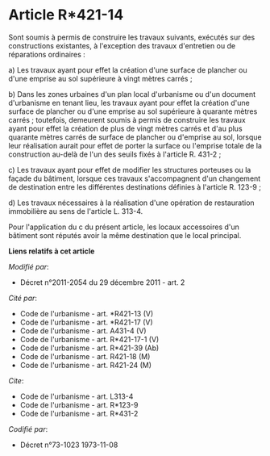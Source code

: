 # Article R*421-14

Sont soumis à permis de construire les travaux suivants, exécutés sur des constructions existantes, à l'exception des travaux
d'entretien ou de réparations ordinaires : 

a) Les travaux ayant pour effet la création d'une surface de plancher ou d'une emprise au sol supérieure à vingt mètres
carrés ; 

b) Dans les zones urbaines d'un plan local d'urbanisme ou d'un document d'urbanisme en tenant lieu, les travaux ayant pour
effet la création d'une surface de plancher ou d'une emprise au sol supérieure à quarante mètres carrés ; toutefois,
demeurent soumis à permis de construire les travaux ayant pour effet la création de plus de vingt mètres carrés et d'au plus
quarante mètres carrés de surface de plancher ou d'emprise au sol, lorsque leur réalisation aurait pour effet de porter la
surface ou l'emprise totale de la construction au-delà de l'un des seuils fixés à l'article R. 431-2 ; 

c) Les travaux ayant pour effet de modifier les structures porteuses ou la façade du bâtiment, lorsque ces travaux
s'accompagnent d'un changement de destination entre les différentes destinations définies à l'article R. 123-9 ; 

d) Les travaux nécessaires à la réalisation d'une opération de restauration immobilière au sens de l'article L. 313-4. 

Pour l'application du c du présent article, les locaux accessoires d'un bâtiment sont réputés avoir la même destination que
le local principal.

**Liens relatifs à cet article**

_Modifié par_:

  - Décret n°2011-2054 du 29 décembre 2011 - art. 2

_Cité par_:

  - Code de l'urbanisme - art. *R421-13 (V)
  - Code de l'urbanisme - art. *R421-17 (V)
  - Code de l'urbanisme - art. A431-4 (V)
  - Code de l'urbanisme - art. R*421-17-1 (V)
  - Code de l'urbanisme - art. R*421-39 (Ab)
  - Code de l'urbanisme - art. R421-18 (M)
  - Code de l'urbanisme - art. R421-24 (M)

_Cite_:

  - Code de l'urbanisme - art. L313-4
  - Code de l'urbanisme - art. R*123-9
  - Code de l'urbanisme - art. R*431-2

_Codifié par_:

  - Décret n°73-1023 1973-11-08
